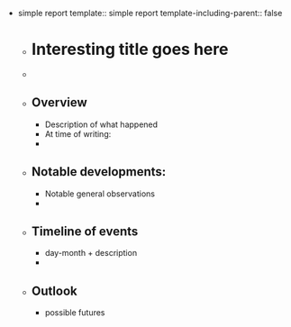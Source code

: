 - simple report
  template:: simple report
  template-including-parent:: false
	- # Interesting title goes here
	-
	- ## Overview
		- Description of what happened
		- At time of writing:
		-
	- ## Notable developments:
		- Notable general observations
		-
	- ## Timeline of events
		- day-month + description
		-
	- ## Outlook
		- possible futures